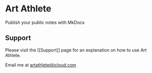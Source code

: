 # Art Athlete

Publish your public notes with MkDocs

## Support

Please visit the [[Support]] page for an explanation on how to use Art Athlete.

Email me at artathlete@icloud.com

